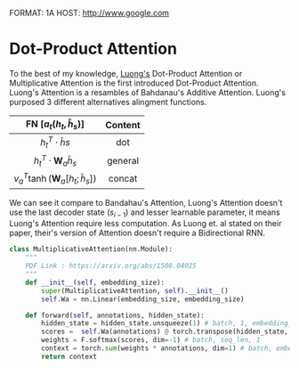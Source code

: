 FORMAT: 1A
HOST: http://www.google.com

# **Dot-Product Attention**
To the best of my knowledge, [Luong's](https://arxiv.org/abs/1508.04025) Dot-Product Attention or Multiplicative Attention is the first introduced Dot-Product Attention. Luong's Attention is a resambles of Bahdanau's Additive Attention. Luong's purposed 3 different alternatives alingment functions.

|FN [$a_t(h_t, \hat{h}_s$)]|Content|
|:--:|:--:|
|$h_t^T \cdot \hat{h}s$|dot|
|$h_t^T \cdot \textbf{W}_a\hat{h}_s$|general|
|$v_a^T\tanh(\textbf{W}_a[h_t;\hat{h}_s])$|concat|

We can see it compare to Bandahau's Attention, Luong's Attention doesn't use the last decoder state ($s_{i-1}$) and lesser learnable parameter, it means Luong's Attention require less computation. As Luong et. al stated on their paper, their's version of Attention doesn't require a Bidirectional RNN.

```py
class MultiplicativeAttention(nn.Module):
    """
    PDF Link : https://arxiv.org/abs/1508.04025
    """
    def __init__(self, embedding_size):
        super(MultiplicativeAttention, self).__init__()
        self.Wa = nn.Linear(embedding_size, embedding_size)

    def forward(self, annotations, hidden_state):
        hidden_state = hidden_state.unsqueeze(1) # batch, 1, embedding_size
        scores =  self.Wa(annotations) @ torch.transpose(hidden_state, -2,-1) # batch, seq_len, 1
        weights = F.softmax(scores, dim=-1) # batch, seq_len, 1
        context = torch.sum(weights * annotations, dim=1) # batch, embedding_size
        return context
```